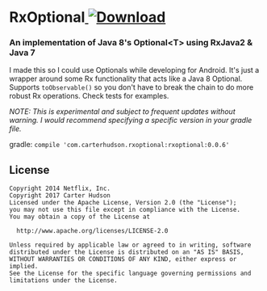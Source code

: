 # RxOptional[ ![Download](https://api.bintray.com/packages/carterhudson/RxOptional/RxOptional/images/download.svg) ](https://bintray.com/carterhudson/RxOptional/RxOptional/_latestVersion)
### An implementation of Java 8's Optional&lt;T> using RxJava2 & Java 7

I made this so I could use Optionals while developing for Android. It's just a wrapper around some Rx functionality that acts like a Java 8 Optional. Supports `toObservable()` so you don't have to break the chain to do more robust Rx operations. Check tests for examples.

*NOTE: This is experimental and subject to frequent updates without warning. I would recommend specifying a specific version in your gradle file.*

gradle:
`compile 'com.carterhudson.rxoptional:rxoptional:0.0.6'`

## License
```
Copyright 2014 Netflix, Inc.
Copyright 2017 Carter Hudson
Licensed under the Apache License, Version 2.0 (the "License");
you may not use this file except in compliance with the License.
You may obtain a copy of the License at

  http://www.apache.org/licenses/LICENSE-2.0
  
Unless required by applicable law or agreed to in writing, software
distributed under the License is distributed on an "AS IS" BASIS,
WITHOUT WARRANTIES OR CONDITIONS OF ANY KIND, either express or implied.
See the License for the specific language governing permissions and
limitations under the License.
```
